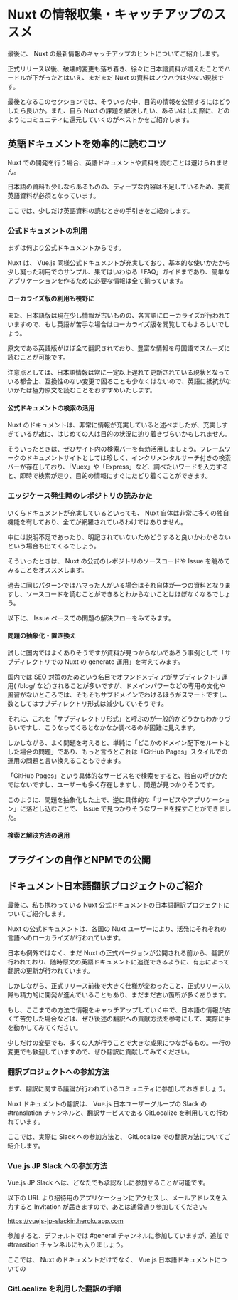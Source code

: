 # Nuxt の情報収集・キャッチアップのススメ

最後に、 Nuxt の最新情報のキャッチアップのヒントについてご紹介します。

正式リリース以後、破壊的変更も落ち着き、徐々に日本語資料が増えたことでハードルが下がったとはいえ、まだまだ Nuxt の資料はノウハウは少ない現状です。

最後となるこのセクションでは、そういった中、目的の情報を公開するにはどうしたら良いか。また、自ら Nuxt の課題を解決したい、あるいはした際に、どのようにコミュニティに還元していくのがベストかをご紹介します。

## 英語ドキュメントを効率的に読むコツ

Nuxt での開発を行う場合、英語ドキュメントや資料を読むことは避けられません。

日本語の資料も少しならあるものの、ディープな内容は不足しているため、実質英語資料が必須となっています。

ここでは、少しだけ英語資料の読むときの手引きをご紹介します。

### 公式ドキュメントの利用

まずは何より公式ドキュメントからです。

Nuxt は、 Vue.js 同様公式ドキュメントが充実しており、基本的な使いかたから少し凝った利用でのサンプル、果てはいわゆる「FAQ」ガイドまであり、簡単なアプリケーションを作るために必要な情報は全て揃っています。

#### ローカライズ版の利用も視野に

また、日本語版は現在少し情報が古いものの、各言語にローカライズが行われていますので、もし英語が苦手な場合はローカライズ版を閲覧してもよろしいでしょう。

原文である英語版がほぼ全て翻訳されており、豊富な情報を母国語でスムーズに読むことが可能です。

注意点としては、日本語情報は常に一定以上遅れて更新されている現状となっている都合上、互換性のない変更で困ることも少なくはないので、英語に抵抗がないかたは極力原文を読むことをおすすめいたします。

#### 公式ドキュメントの検索の活用

Nuxt のドキュメントは、非常に情報が充実していると述べましたが、充実しすぎているが故に、はじめての人は目的の状況に辿り着きづらいかもしれません。

そういったときは、ぜひサイト内の検索バーを有効活用しましょう。フレームワークのドキュメントサイトとしては珍しく、インクリメンタルサーチ付きの検索バーが存在しており、「Vuex」や「Express」など、調べたいワードを入力すると、即時で検索が走り、目的の情報にすぐにたどり着くことができます。

### エッジケース発生時のレポジトリの読みかた

いくらドキュメントが充実しているといっても、 Nuxt 自体は非常に多くの独自機能を有しており、全てが網羅されているわけではありません。

中には説明不足であったり、明記されていないためどうすると良いかわからないという場合も出てくるでしょう。

そういったときは、 Nuxt の公式のレポジトリのソースコードや Issue を眺めてみることをオススメします。

過去に同じパターンではハマった人がいる場合はそれ自体が一つの資料となりますし、ソースコードを読むことができるとわからないことはほぼなくなるでしょう。

以下に、 Issue ベースでの問題の解決フローをみてみます。

#### 問題の抽象化・置き換え

試しに国内ではよくありそうですが資料が見つからないであろう事例として「サブディレクトリでの Nuxt の generate 運用」を考えてみます。

国内では SEO 対策のためという名目でオウンドメディアがサブディレクトリ運用( /blog/ など)されることが多いですが、ドメインパワーなどの専用の文化や風習がないところでは、そもそもサブドメインでわけるほうがスマートですし、数としてはサブディレクトリ形式は減少していそうです。

それに、これを「サブディレクトリ形式」と呼ぶのが一般的かどうかもわかりづらいですし、こうなってくるとなかなか調べるのが困難に見えます。

しかしながら、よく問題を考えると、単純に「どこかのドメイン配下をルートとした場合の問題」であり、もっと言うとこれは「GitHub Pages」スタイルでの運用の問題と言い換えることもできます。

「GitHub Pages」という具体的なサービス名で検索をすると、独自の呼びかたではないですし、ユーザーも多く存在しますし、問題が見つかりそうです。

このように、問題を抽象化した上で、逆に具体的な「サービスやアプリケーション」に落とし込むことで、 Issue で見つかりそうなワードを探すことができました。

#### 検索と解決方法の適用



## プラグインの自作とNPMでの公開

## ドキュメント日本語翻訳プロジェクトのご紹介

最後に、私も携わっている Nuxt 公式ドキュメントの日本語翻訳プロジェクトについてご紹介します。

Nuxt の公式ドキュメントは、各国の Nuxt ユーザーにより、活発にそれぞれの言語へのローカライズが行われています。

日本も例外ではなく、まだ Nuxt の正式バージョンが公開される前から、翻訳が行われており、随時原文の英語ドキュメントに追従できるように、有志によって翻訳の更新が行われています。

しかしながら、正式リリース前後で大きく仕様が変わったこと、正式リリース以降も精力的に開発が進んでいることもあり、まだまだ古い箇所が多くあります。

もし、ここまでの方法で情報をキャッチアップしていく中で、日本語の情報が古くて苦労した場合などは、ぜひ後述の翻訳への貢献方法を参考にして、実際に手を動かしてみてください。

少しだけの変更でも、多くの人が行うことで大きな成果につながるもの。一行の変更でも歓迎していますので、ぜひ翻訳に貢献してみてください。

### 翻訳プロジェクトへの参加方法

まず、翻訳に関する議論が行われているコミュニティに参加しておきましょう。

Nuxt ドキュメントの翻訳は、 Vue.js 日本ユーザーグループの Slack の #translation チャンネルと、翻訳サービスである GitLocalize を利用しての行われています。

ここでは、実際に Slack への参加方法と、 GitLocalize での翻訳方法についてご紹介します。

### Vue.js JP Slack への参加方法

Vue.js JP Slack へは、どなたでも承認なしに参加することが可能です。

以下の URL より招待用のアプリケーションにアクセスし、メールアドレスを入力すると Invitation が届きますので、あとは通常通り参加してください。

https://vuejs-jp-slackin.herokuapp.com

参加すると、デフォルトでは #general チャンネルに参加していますが、追加で #transition チャンネルにも入りましょう。

ここでは、 Nuxt のドキュメントだけでなく、 Vue.js 日本語ドキュメントについての


### GitLocalize を利用した翻訳の手順
